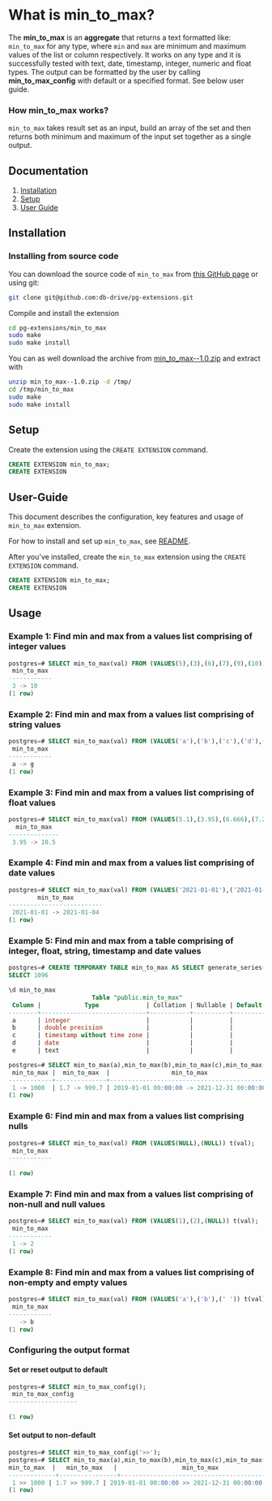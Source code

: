 # What is min_to_max?
The **min_to_max** is an **aggregate** that returns a text formatted like: `min_to_max` for any type, where `min` and `max` are minimum and maximum values of the list or column respectively.
It works on any type and it is successfully tested with text, date, timestamp, integer, numeric and float types. The output can be formatted by the user by calling **min_to_max_config** with default or a specified format. See below user guide.

### How min_to_max works?

`min_to_max` takes result set as an input, build an array of the set and then returns both minimum and maximum of the input set together as a single output.

## Documentation
1. [Installation](#installation)
2. [Setup](#setup) 
3. [User Guide](#User-Guide)

## Installation

### Installing from source code

You can download the source code of  ``min_to_max`` from [this GitHub page](https://github.com/db-drive/pg-extensions.git) or using git:
```sh
git clone git@github.com:db-drive/pg-extensions.git
```
Compile and install the extension
```sh
cd pg-extensions/min_to_max
sudo make 
sudo make install
```
You can as well download the archive from [min_to_max--1.0.zip](https://github.com/db-drive/pg-extensions/raw/main/min_to_max--1.0.zip) and extract with
```sh
unzip min_to_max--1.0.zip -d /tmp/
cd /tmp/min_to_max
sudo make 
sudo make install
```
## Setup

Create the extension using the ``CREATE EXTENSION`` command.
```sql
CREATE EXTENSION min_to_max;
CREATE EXTENSION
```
## User-Guide

This document describes the configuration, key features and usage of ``min_to_max`` extension.

For how to install and set up ``min_to_max``, see [README](https://github.com/db-drive/pg-extensions/blob/main/min_to_max/README.md).

After you've installed, create the ``min_to_max`` extension using the ``CREATE EXTENSION`` command.

```sql
CREATE EXTENSION min_to_max;
CREATE EXTENSION
```

## Usage

### Example 1: Find min and max from a values list comprising of integer values

```sql
postgres=# SELECT min_to_max(val) FROM (VALUES(5),(3),(6),(7),(9),(10),(7)) t(val);
 min_to_max 
------------
 3 -> 10
(1 row)

```

### Example 2: Find min and max from a values list comprising of string values
```sql
postgres=# SELECT min_to_max(val) FROM (VALUES('a'),('b'),('c'),('d'),('e'),('f'),('g')) t(val);
 min_to_max 
------------
 a -> g
(1 row)

```
### Example 3: Find min and max from a values list comprising of float values
```sql
postgres=# SELECT min_to_max(val) FROM (VALUES(5.1),(3.95),(6.666),(7.222),(9),(10.5),(7.4)) t(val);
  min_to_max  
--------------
 3.95 -> 10.5
```
### Example 4: Find min and max from a values list comprising of date values
```sql
postgres=# SELECT min_to_max(val) FROM (VALUES('2021-01-01'),('2021-01-02'),('2021-01-03'),('2021-01-04')) t(val);
        min_to_max        
--------------------------
 2021-01-01 -> 2021-01-04
(1 row)
```
### Example 5: Find min and max from a table comprising of integer, float, string, timestamp and date values
```sql
postgres=# CREATE TEMPORARY TABLE min_to_max AS SELECT generate_series(1,1000) AS a, generate_series(1.7,1000)::float AS b,generate_series(timestamp '2019-01-01', '2021-12-31', '1 day') AS c, generate_series(timestamp '2019-01-01', '2021-12-31', '1 day')::date as d,chr(generate_series(65,90)) AS e;
SELECT 1096

\d min_to_max
                       Table "public.min_to_max"
 Column |            Type             | Collation | Nullable | Default 
--------+-----------------------------+-----------+----------+---------
 a      | integer                     |           |          | 
 b      | double precision            |           |          | 
 c      | timestamp without time zone |           |          | 
 d      | date                        |           |          | 
 e      | text                        |           |          | 

postgres=# SELECT min_to_max(a),min_to_max(b),min_to_max(c),min_to_max(d),min_to_max(e) FROM min_to_max ;
 min_to_max |  min_to_max  |                 min_to_max                 |        min_to_max        | min_to_max 
------------+--------------+--------------------------------------------+--------------------------+------------
 1 -> 1000  | 1.7 -> 999.7 | 2019-01-01 00:00:00 -> 2021-12-31 00:00:00 | 2019-01-01 -> 2021-12-31 | A -> Z
(1 row)

```
### Example 6: Find min and max from a values list comprising nulls
```sql
postgres=# SELECT min_to_max(val) FROM (VALUES(NULL),(NULL)) t(val);
 min_to_max 
------------
 
(1 row)

```
### Example 7: Find min and max from a values list comprising of non-null and null values
```sql
postgres=# SELECT min_to_max(val) FROM (VALUES(1),(2),(NULL)) t(val);
 min_to_max 
------------
 1 -> 2
(1 row)

```
### Example 8: Find min and max from a values list comprising of non-empty and empty values
```sql
postgres=# SELECT min_to_max(val) FROM (VALUES('a'),('b'),(' ')) t(val);
 min_to_max 
------------
   -> b
(1 row)

```
### Configuring the output format
#### Set or reset output to default
```sql
postgres=# SELECT min_to_max_config();
 min_to_max_config 
-------------------
 
(1 row)
```
#### Set output to non-default
```sql
postgres=# SELECT min_to_max_config('>>');
postgres=# SELECT min_to_max(a),min_to_max(b),min_to_max(c),min_to_max(d),min_to_max(e) FROM min_to_max ;
min_to_max  |   min_to_max   |                  min_to_max                  |         min_to_max         | min_to_max 
-------------+----------------+----------------------------------------------+----------------------------+------------
 1 >> 1000 | 1.7 >> 999.7 | 2019-01-01 00:00:00 >> 2021-12-31 00:00:00 | 2019-01-01 >> 2021-12-31 | A >> Z
(1 row)
```
